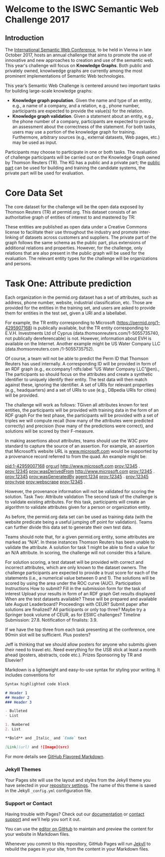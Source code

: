 # Welcome to the ISWC Semantic Web Challenge 2017

## Introduction
The [International Semantic Web Conference](https://iswc2017.semanticweb.org), to be held in Vienna in late October 2017, hosts an annual challenge that aims to promote the use of innovative and new approaches to creation and use of the semantic web. This year's challenge will focus on **Knowledge Graphs**. Both public and privately owned, knowlwedge graphs are currently among the most prominent implementations of Semantic Web technologies. 

This year’s Semantic Web Challenge is centered around two important tasks for building large-scale knowledge graphs:
- **Knowledge graph population**. Given the name and type of an entity, e.g., a name of a company, and a relation, e.g., phone number, participants are expected to provide the value(s) for the relation.
- **Knowledge graph validation**. Given a statement about an entity, e.g., the phone number of a company, participants are expected to provide an assessment about the correctness of the statement.
For both tasks, users may use a portion of the knowledge graph for training. Furthermore, arbitrary sources (e.g., external datasets, Web pages, etc.) may be used as input.
 
Participants may choose to participate in one or both tasks. The evaluation of challenge participants will be carried out on the Knowledge Graph owned by Thomson Reuters (TR). The KG has a public and a private part; the [public part](https://permid.org/) can be used for building and training the candidate systems, the private part will be used for evaluation.

# Core Data Set
The core dataset for the challenge will be the open data exposed by Thomson Reuters (TR) at permid.org. This dataset consists of an authoritative graph of entities of interest to and mastered by TR:

These entities are published as open data under a Creative Commons license to facilitate their use throughout the industry and promote inter-linking of datasets across customers and suppliers. The private part of the graph follows the same schema as the public part, plus extensions of additional relations and properties. However, for the challenge, only relations that are also present in the public graph will be used for the evaluation. The relevant entity types for the challenge will be organizations and persons.

# Task One: Attribute prediction
Each organization in the permid.org dataset has a set of attributes, such as address, phone number, website, industrial classification, etc. Those are provided for the entities in the training set, and users are asked to provide them for entities in the test set, given a URI and a labellabel.
 
For example, the TR entity corresponding to Microsoft (https://permid.org/1-4295907168) is publically available, but the TR entity corresponding to E.V.H. Investments Ltd of Cyprus (data.thomsonreuters.com/1-5055735740, not publically dereferencable) is not. However, information about EVH is available on the Internet. Another example might be US Water Company LLC (data.thomsonreuters.com /1-5055735752).
 
Of course, a team will not be able to predict the Perm ID that Thomson Reuters has used internally. A corresponding ID will be provided in form of an RDF graph (e.g., ex:company1 rdfs:label “US Water Company LLC”@en)., The participants so should focus on the attributes and create a synthetic identifier to uniquely identify their entity. The test data will then match against these, ignoring the identifier. A set of URIs for relevant properties (e.g., headquarters) and a set of URIs to use (e.g., DBpedia URIs for cities) will be provided. 
 
The challenge will work as follows:
TGiven all attributes known for test entities, the participants will be provided with training data in the form of an RDF graph
For the test phase, the participants will be provided with a set of triples we will compute recall (how many of the attributes were predicted correctly) and precision (how many of the predictions were correct), and solutions will be scored by their F-measure.
 
In making assertions about attributes, teams should use the W3C prov standard to capture the source of an assertion. For example, an assertion that Microsoft’s website URL is www.microsoft.com would be supported by a provenance record referred to from the quad. An example might be:
 
<pid:1-42959007168> <org:url> <http://www.microsoft.com> <prov:12345> .
<prov:12345> <prov:wasDerivedFrom> <http://www.microsoft.com> <prov:12345> .
<prov:12345> <prov:wasGeneratedBy> <agent:1234> <prov:12345> .
<prov:12345> <prov:type> <prov:webscrape> <prov:12345> .
 
However, the provenance information will not be validated for scoring the solution.
Task Two: Attribute validation
The second task of the challenge is to validate existing attributes. For this task, participants will create an algorithm to validate attributes given for a person or organization entity.
 
As before, the permid.org data set can be used as training data (with the website predicate being a useful jumping off point for validation). Teams can further divide this data set to generate their own test data.
 
Teams should note that, for a given permid.org entity, some attributes are marked as “N/A”. In these instances Thomson Reuters has been unable to validate the attribute. A solution for task 1 might be able to find a value for an N/A attribute. In scoring, the challenge will not consider this a failure.
 
For solution scoring, a test dataset will be provided with correct and incorrect attributes, which are only known to the dataset owners. The challenge participants are expected to provide a trust score for each of the statements (i.e., a numerical value between 0 and 1). The solutions will be scored by using the area under the ROC curve (AUC).
Participation Instructions
How to submit?
Fill in the submission form for the task of interest
Upload your results in form of an RDF graph
Get results displayed
When are the test datasets available?
	These will be prepared and available late August
 Leaderboard?
Proceedings with CEUR?
Submit paper after solutions are finalized? All participants or only top three? Maybe try a Springer book volume of CEUR, as for ESWC challenges? 
Timeline
Submission: 27.8.
Notification of finalists: 3.9.
 
If we have the top three from each task presenting at the conference, one 90min slot will be sufficient. Plus posters?
 
Jeff is thinking that we should allow posters for anyone who submits given their need to travel etc. Need everything for the USB stick at least a month ahead (posters, abstracts, code etc.).
Prizes
Sponsoring by TR and Elsevier?

Markdown is a lightweight and easy-to-use syntax for styling your writing. It includes conventions for

```markdown
Syntax highlighted code block

# Header 1
## Header 2
### Header 3

- Bulleted
- List

1. Numbered
2. List

**Bold** and _Italic_ and `Code` text

[Link](url) and ![Image](src)
```

For more details see [GitHub Flavored Markdown](https://guides.github.com/features/mastering-markdown/).

### Jekyll Themes

Your Pages site will use the layout and styles from the Jekyll theme you have selected in your [repository settings](https://github.com/ngonga/SemWebChallenge2017/settings). The name of this theme is saved in the Jekyll `_config.yml` configuration file.

### Support or Contact

Having trouble with Pages? Check out our [documentation](https://help.github.com/categories/github-pages-basics/) or [contact support](https://github.com/contact) and we’ll help you sort it out.

You can use the [editor on GitHub](https://github.com/ngonga/SemWebChallenge2017/edit/master/index.md) to maintain and preview the content for your website in Markdown files.

Whenever you commit to this repository, GitHub Pages will run [Jekyll](https://jekyllrb.com/) to rebuild the pages in your site, from the content in your Markdown files.


